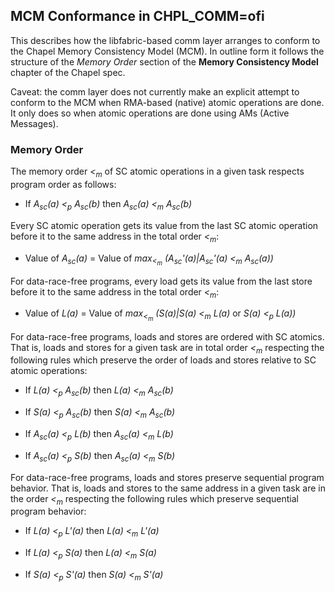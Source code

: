 ## MCM Conformance in CHPL_COMM=ofi

This describes how the libfabric-based comm layer arranges to conform to
the Chapel Memory Consistency Model (MCM).  In outline form it follows
the structure of the *Memory Order* section of the **Memory Consistency
Model** chapter of the Chapel spec.

Caveat: the comm layer does not currently make an explicit attempt to
conform to the MCM when RMA-based (native) atomic operations are done.
It only does so when atomic operations are done using AMs (Active
Messages).

### Memory Order

The memory order _<<sub>m</sub>_ of SC atomic operations in a given
task respects program order as follows:

-  If _A<sub>sc</sub>(a) <<sub>p</sub> A<sub>sc</sub>(b)_ then _A<sub>sc</sub>(a) <<sub>m</sub> A<sub>sc</sub>(b)_

Every SC atomic operation gets its value from the last SC atomic
operation before it to the same address in the total order
_<<sub>m</sub>_:

-  Value of _A<sub>sc</sub>(a)_ = Value of
   _max<sub><<sub>m</sub></sub> (A<sub>sc</sub>'(a)|A<sub>sc</sub>'(a) <<sub>m</sub> A<sub>sc</sub>(a))_

For data-race-free programs, every load gets its value from the last
store before it to the same address in the total order _<<sub>m</sub>_:

-  Value of _L(a)_ = Value of _max<sub><<sub>m</sub></sub> (S(a)|S(a) <<sub>m</sub> L(a)_ or _S(a) <<sub>p</sub> L(a))_

For data-race-free programs, loads and stores are ordered with SC
atomics.  That is, loads and stores for a given task are in total order
_<<sub>m</sub>_ respecting the following rules which preserve the order
of loads and stores relative to SC atomic operations:

-  If _L(a) <<sub>p</sub> A<sub>sc</sub>(b)_ then _L(a) <<sub>m</sub> A<sub>sc</sub>(b)_

-  If _S(a) <<sub>p</sub> A<sub>sc</sub>(b)_ then _S(a) <<sub>m</sub> A<sub>sc</sub>(b)_

-  If _A<sub>sc</sub>(a) <<sub>p</sub> L(b)_ then _A<sub>sc</sub>(a) <<sub>m</sub> L(b)_

-  If _A<sub>sc</sub>(a) <<sub>p</sub> S(b)_ then _A<sub>sc</sub>(a) <<sub>m</sub> S(b)_

For data-race-free programs, loads and stores preserve sequential
program behavior. That is, loads and stores to the same address in a
given task are in the order _<<sub>m</sub>_ respecting the following rules
which preserve sequential program behavior:

-  If _L(a) <<sub>p</sub> L'(a)_ then _L(a) <<sub>m</sub> L'(a)_

-  If _L(a) <<sub>p</sub> S(a)_ then _L(a) <<sub>m</sub> S(a)_

-  If _S(a) <<sub>p</sub> S'(a)_ then _S(a) <<sub>m</sub> S'(a)_
